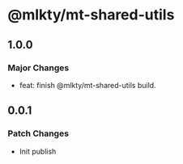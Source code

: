 # @mlkty/mt-shared-utils

## 1.0.0

### Major Changes

- feat: finish @mlkty/mt-shared-utils build.

## 0.0.1

### Patch Changes

- Init publish
